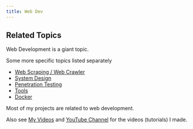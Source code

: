 ```yaml
---
title: Web Dev
---
```


## Related Topics

Web Development is a giant topic.

Some more specific topics listed separately

- [Web Scraping / Web Crawler](../LearnWebScraping/)
- [System Design](../LearnSystemDesign/)
- [Penetration Testing](../LearnPenetrationTesting/)
- [Tools](../LearnWeb/)
- [Docker](../LearnDocker/)

Most of my projects are related to web development. 

<!-- See [My Projects](/projects) for more information.  -->

Also see [My Videos](/videos) and [YouTube Channel](https://www.youtube.com/channel/UC1gJeFbvRcQXDC_C8nKetdA) for the videos (tutorials) I made.
